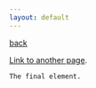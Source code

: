 ```yaml
---
layout: default
---
```


[back](./)

[Link to another page](another-page).

```
The final element.
```
